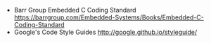 * Barr Group Embedded C Coding Standard https://barrgroup.com/Embedded-Systems/Books/Embedded-C-Coding-Standard
* Google's Code Style Guides http://google.github.io/styleguide/

